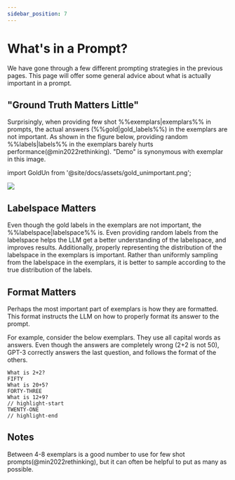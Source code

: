 ```yaml
---
sidebar_position: 7
---
```


#   What's in a Prompt?

We have gone through a few different prompting strategies in the previous pages.
This page will offer some general advice about what is actually important in a prompt.


## "Ground Truth Matters Little"


Surprisingly, when providing few shot %%exemplars|exemplars%% in prompts, the actual answers (%%gold|gold_labels%%) 
in the exemplars are not important. As shown in the figure below, providing random
%%labels|labels%% in the exemplars barely hurts performance(@min2022rethinking). "Demo" is synonymous
with exemplar in this image.

import GoldUn from '@site/docs/assets/gold_unimportant.png';

<div style={{textAlign: 'center'}}>
  <img src={GoldUn} style={{width: "750px"}} />
</div>

## Labelspace Matters

Even though the gold labels in the exemplars are not important, the %%labelspace|labelspace%%
is.
Even providing random labels from the labelspace helps the LLM get a better understanding
of the labelspace, and improves results. Additionally, properly representing the 
distribution of the labelspace in the exemplars is important. Rather than uniformly
sampling from the labelspace in the exemplars, it is better to sample according to the true distribution of the labels.

## Format Matters

Perhaps the most important part of exemplars is how they are formatted. This
format instructs the LLM on how to properly format its answer to the prompt.

For example, consider the below exemplars. They use all capital words as answers.
Even though the answers are completely wrong (2+2 is not 50), GPT-3 correctly answers
the last question, and follows the format of the others.

```text
What is 2+2? 
FIFTY
What is 20+5?
FORTY-THREE
What is 12+9?
// highlight-start
TWENTY-ONE
// highlight-end
```

## Notes

Between 4-8 exemplars is a good number to use for few shot prompts(@min2022rethinking),
but it can often be helpful to put as many as possible.

[^labelspace]: See the [vocabulary reference](https://learnprompting.org/docs/vocabulary#labels) for more info.
